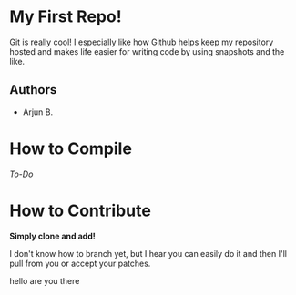 # My First Repo!

Git is really cool! I especially like how Github helps keep my 
repository hosted and makes life easier for writing code by using 
snapshots and the like.


## Authors

- Arjun B.


# How to Compile

_To-Do_


# How to Contribute

__Simply clone and add!__

I don't know how to branch yet, but I hear you can easily do it and 
then I'll pull from you or accept your patches.

hello are you there